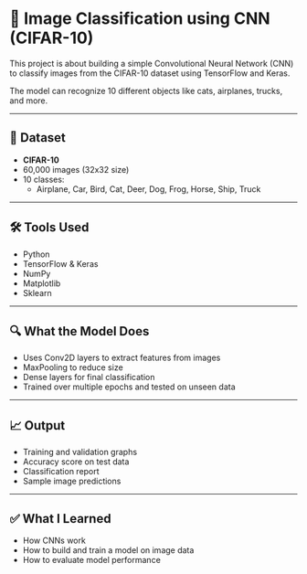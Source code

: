 # 🧠 Image Classification using CNN (CIFAR-10)

This project is about building a simple Convolutional Neural Network (CNN) to classify images from the CIFAR-10 dataset using TensorFlow and Keras.

The model can recognize 10 different objects like cats, airplanes, trucks, and more.

---

## 📁 Dataset

- **CIFAR-10**
- 60,000 images (32x32 size)
- 10 classes:
  - Airplane, Car, Bird, Cat, Deer, Dog, Frog, Horse, Ship, Truck

---

## 🛠 Tools Used

- Python
- TensorFlow & Keras
- NumPy
- Matplotlib
- Sklearn

---

## 🔍 What the Model Does

- Uses Conv2D layers to extract features from images
- MaxPooling to reduce size
- Dense layers for final classification
- Trained over multiple epochs and tested on unseen data

---

## 📈 Output

- Training and validation graphs
- Accuracy score on test data
- Classification report
- Sample image predictions

---

## ✅ What I Learned

- How CNNs work
- How to build and train a model on image data
- How to evaluate model performance

